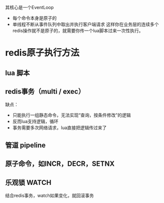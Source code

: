 其核心是一个EventLoop
- 每个命令本身是原子的
- 单线程不断从事件队列中取出并执行客户端请求
这样你在业务层的连续多个redis操作就不是原子的，就需要你传一个lua脚本过来一次性执行。

# redis原子执行方法

## lua 脚本

## redis事务（multi / exec）
缺点：
- 只能执行一组静态命令，无法实现“查询，按条件修改”的逻辑
- 反而lua支持逻辑，循环
- 事务需要多次网络请求，lua直接把逻辑传过来了

## 管道 pipeline

## 原子命令，如INCR，DECR，SETNX

## 乐观锁 WATCH
结合redis事务，watch如果变化，就回滚事务